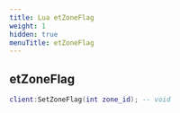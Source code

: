 ```yaml
---
title: Lua etZoneFlag
weight: 1
hidden: true
menuTitle: etZoneFlag
---
```

## etZoneFlag
```lua
client:SetZoneFlag(int zone_id); -- void
```